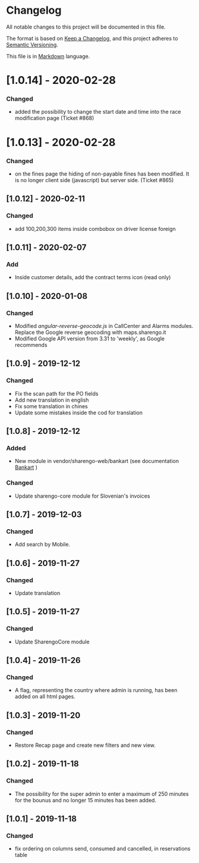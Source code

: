# Changelog

All notable changes to this project will be documented in this file.

The format is based on [Keep a Changelog](https://keepachangelog.com/en/1.0.0/),
and this project adheres to [Semantic Versioning](https://semver.org/spec/v2.0.0.html).

This file is in [Markdown](https://www.markdownguide.org/basic-syntax/) language.

# [1.0.14] - 2020-02-28

### Changed

- added the possibility to change the start date and time into the race modification page (Ticket #868)

# [1.0.13] - 2020-02-28

### Changed

- on the fines page the hiding of non-payable fines has been modified. 
It is no longer client side (javascript) but server side. (Ticket #865)

## [1.0.12] - 2020-02-11

### Changed

- add 100,200,300 items inside combobox on driver license foreign

## [1.0.11] - 2020-02-07

### Add

- Inside customer details, add the contract terms icon (read only)

## [1.0.10] - 2020-01-08

### Changed

- Modified _angular-reverse-geocode.js_ in CallCenter and Alarms modules. Replace the Google reverse geocoding with maps.sharengo.it
- Modified Google API version from 3.31 to 'weekly', as Google recommends


## [1.0.9] - 2019-12-12

### Changed

- Fix the scan path for the PO fields
- Add new translation in english
- Fix some translation in chines
- Update some mistakes inside the cod for translation

## [1.0.8] - 2019-12-12

### Added

- New module in vendor/sharengo-web/bankart (see documentation [Bankart](https://gateway.bankart.si/documentation/gateway) )

### Changed

- Update sharengo-core module for Slovenian's invoices

## [1.0.7] - 2019-12-03

### Changed

- Add search by Mobile.

## [1.0.6] - 2019-11-27

### Changed

- Update translation

## [1.0.5] - 2019-11-27

### Changed

- Update SharengoCore module

## [1.0.4] - 2019-11-26

### Changed

- A flag, representing the country where admin is running, has been added  on all html pages.

## [1.0.3] - 2019-11-20

### Changed

- Restore Recap page and create new filters and new view.

## [1.0.2] - 2019-11-18

### Changed

- The possibility for the super admin to enter a maximum of 250 minutes for the bounus and no longer 15 minutes has been added.

## [1.0.1] - 2019-11-18

### Changed

- fix ordering on columns send, consumed and cancelled, in reservations table

